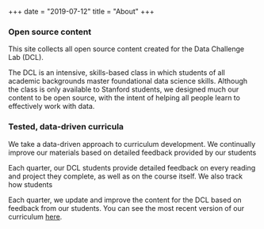 +++
date = "2019-07-12"
title = "About"
+++

### Open source content

This site collects all open source content created for the Data Challenge Lab (DCL).

The DCL is an intensive, skills-based class in which students of all academic 
backgrounds master foundational data science skills. Although the class is only
available to Stanford students, we designed much our content to be open source, 
with the intent of helping all people learn to effectively work with data.

### Tested, data-driven curricula

We take a data-driven approach to curriculum development. We continually improve 
our materials based on detailed feedback provided by our students

Each quarter, our DCL students provide detailed feedback on every reading and project 
they complete, as well as on the course itself. We also track how students 

Each quarter, we update and improve the content for the DCL based on feedback
from our students. You can see the most recent version of our curriculum [here](https://dcl-2019-04.github.io/curriculum/).

